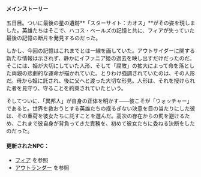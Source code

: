 <!-- title: ロア概要 -->
<!-- status: なし -->

#### メインストーリー

五日目。ついに最後の星の遺跡**「スターサイト：カオス」**がその姿を現しました。英雄たちはそこで、ハコス・ベールズの記憶と共に、フィアが失っていた最後の記憶の断片を発見するのだった。

しかし、今回の記憶はこれまでとは一線を画していた。アウトサイダーに関する新たな情報は示されず、静かにイファニア姫の過去を映し出すだけだったのだ。そこには、姫が大切にしていた人形、そして「腐敗」の拡大によって命を落とした両親の悲劇的な運命が描かれていた。とりわけ強調されていたのは、その人形だ。母から姫に託され、後に父へと渡った大切な形見。人形は、それを授けられた者を見守り、守ることを約束されていたという。

そしてついに、「異邦人」が自身の正体を明かす――彼こそが「ウォッチャー」であると。世界を救おうとする英雄たちの揺るぎない決意を目の当たりにした彼は、その重荷を彼女たちに託すことを選んだ。高次の存在からの罰を避けるため、これまで彼自身が背負ってきた責務を、初めて彼女たちに委ねる決断をしたのだった。

#### 更新されたNPC：

- [フィア](#node:fia) を参照
- [アウトランダー](#node:outlander) を参照